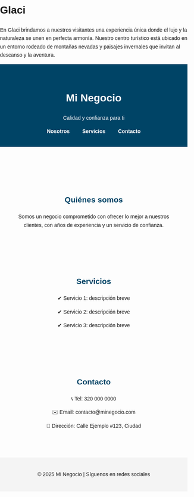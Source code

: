 # Glaci
En Glaci brindamos a nuestros visitantes una experiencia única donde el lujo y la naturaleza se unen en perfecta armonía. Nuestro centro turístico está ubicado en un entorno rodeado de montañas nevadas y paisajes invernales que invitan al descanso y la aventura.
<!DOCTYPE html>
<html lang="es">
<head>
  <meta charset="UTF-8">
  <title>Mi Negocio</title>
  <style>
    body { font-family: Arial, sans-serif; margin: 0; padding: 0; line-height: 1.6; }
    header { background: #004466; color: white; padding: 30px; text-align: center; }
    nav a { margin: 0 15px; color: white; text-decoration: none; font-weight: bold; }
    section { padding: 40px; text-align: center; }
    h2 { color: #004466; }
    footer { background: #f4f4f4; text-align: center; padding: 20px; margin-top: 20px; }
  </style>
</head>
<body>
  <!-- Encabezado -->
  <header>
    <h1>Mi Negocio</h1>
    <p>Calidad y confianza para ti</p>
    <nav>
      <a href="#nosotros">Nosotros</a>
      <a href="#servicios">Servicios</a>
      <a href="#contacto">Contacto</a>
    </nav>
  </header>

  <!-- Sección Nosotros -->
  <section id="nosotros">
    <h2>Quiénes somos</h2>
    <p>Somos un negocio comprometido con ofrecer lo mejor a nuestros clientes, 
       con años de experiencia y un servicio de confianza.</p>
  </section>

  <!-- Sección Servicios -->
  <section id="servicios">
    <h2>Servicios</h2>
    <p>✔ Servicio 1: descripción breve</p>
    <p>✔ Servicio 2: descripción breve</p>
    <p>✔ Servicio 3: descripción breve</p>
  </section>

  <!-- Sección Contacto -->
  <section id="contacto">
    <h2>Contacto</h2>
    <p>📞 Tel: 320 000 0000</p>
    <p>✉️ Email: contacto@minegocio.com</p>
    <p>📍 Dirección: Calle Ejemplo #123, Ciudad</p>
  </section>

  <!-- Pie de página -->
  <footer>
    <p>© 2025 Mi Negocio | Síguenos en redes sociales</p>
  </footer>
</body>
</html>
